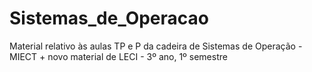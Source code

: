 # Sistemas_de_Operacao
Material relativo às aulas TP e P da cadeira de Sistemas de Operação - MIECT + novo material de LECI - 3º ano, 1º semestre
